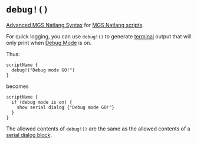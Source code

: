 # `debug!()`

[Advanced MGS Natlang Syntax](../../mgs/advanced_mgs_natlang_syntax) for [MGS Natlang scripts](../../mgs/scripts_mgs).

For quick logging, you can use `debug!()` to generate [terminal](../../hardware/terminal) output that will only print when [Debug Mode](../../debug/debug_mode) is on.

Thus:

```mgs{2}
scriptName {
  debug!("Debug mode GO!")
}
```

becomes

```mgs{2-4}
scriptName {
  if (debug mode is on) {
    show serial dialog {"Debug mode GO!"}
  }
}
```

The allowed contents of `debug!()` are the same as the allowed contents of a [serial dialog block](../../mgs/serial_dialog_block).
